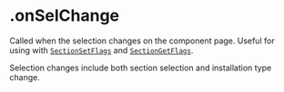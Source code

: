 # .onSelChange

Called when the selection changes on the component page. Useful for using with [`SectionSetFlags`][1] and [`SectionGetFlags`][2].

Selection changes include both section selection and installation type change.

[1]: ../Commands/SectionSetFlags.md
[2]: ../Commands/SectionGetFlags.md
